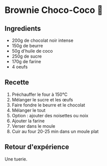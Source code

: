 # Brownie Choco-Coco 🍫

## Ingredients

- 200g de chocolat noir intense
- 150g de beurre
- 50g d'huile de coco
- 250g de sucre
- 170g de farine
- 4 oeufs

## Recette

1. Préchauffer le four à 150°C
2. Mélanger le sucre et les œufs
3. Faire fondre le beurre et le chocolat
4. Mélanger le tout
5. Option : ajouter des noisettes ou noix
6. Ajouter la farine
7. Verser dans le moule
8. Cuir au four 20-25 min dans un moule plat

## Retour d'expérience

Une tuerie.
